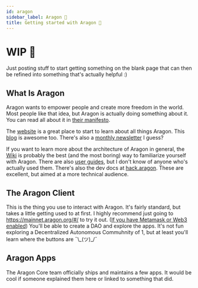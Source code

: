 ```yaml
---
id: aragon
sidebar_label: Aragon 🦅
title: Getting started with Aragon 🦅
---
```


# WIP 🚧
Just posting stuff to start getting something on the blank page that can then be refined into something that's actually helpful :) 

## What Is Aragon

Aragon wants to empower people and create more freedom in the world. Most people like that idea, but Aragon is actually doing something about it. You can read all about it in [their manifesto](https://github.com/aragon/AGPs/blob/master/AGPs/AGP-0.md). 

The [website](https://aragon.org/) is a great place to start to learn about all things Aragon. This [blog](https://blog.aragon.one/) is awesome too. There's also a [monthly newsletter](https://monthly.aragon.org/) I guess?

If you want to learn more about the architecture of Aragon in general, the [Wiki](https://wiki.aragon.org/) is probably the best (and the most boring) way to familiarize yourself with Aragon. There are also [user guides](https://wiki.aragon.org/tutorials/Aragon_User_Guide/), but I don't know of anyone who's actually used them. There's also the dev docs at [hack.aragon](https://hack.aragon.org/). These are excellent, but aimed at a more technical audience.

## The Aragon Client

This is the thing you use to interact with Aragon. It's fairly standard, but takes a little getting used to at first. I highly recommend just going to https://mainnet.aragon.org/#/ to try it out. ([If you have Metamask or Web3 enabled](guides/basics.md)) You'll be able to create a DAO and explore the apps. It's not fun exploring a Decentralized Autonomous Commuhnity of 1, but at least you'll learn where the buttons are ¯\\\_(ツ)\_/¯

## Aragon Apps

The Aragon Core team officially ships and maintains a few apps. It would be cool if someone explained them here or linked to something that did.
